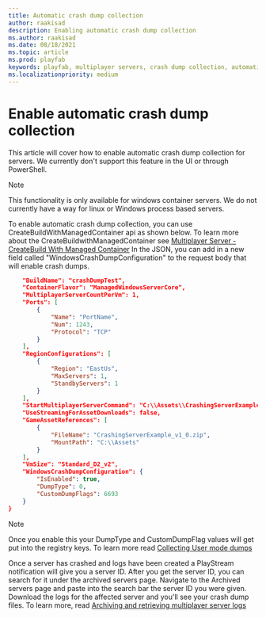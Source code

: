 ```yaml
---
title: Automatic crash dump collection
author: raakisad
description: Enabling automatic crash dump collection
ms.author: raakisad
ms.date: 08/18/2021
ms.topic: article
ms.prod: playfab
keywords: playfab, multiplayer servers, crash dump collection, automatic crash dump, archived servers, logs, debugging, game manager 
ms.localizationpriority: medium
---
```


# Enable automatic crash dump collection 
This article will cover how to enable automatic crash dump collection for servers. We currently don't support this feature in the UI or through PowerShell.

> [!Note]
> This functionality is only available for windows container servers. We do not currently have a way for linux or Windows process based servers.

To enable automatic crash dump collection, you can use CreateBuildWithManagedContainer api as shown below. To learn more about the CreateBuildwithManagedContainer see [Multiplayer Server - CreateBuild With Managed Container](https://docs.microsoft.com/rest/api/playfab/multiplayer/multiplayer-server/create-build-with-managed-container) In the JSON, you can add in a new field called "WindowsCrashDumpConfiguration" to the request body that will enable crash dumps. 


```Json
    "BuildName": "crashDumpTest",
    "ContainerFlavor": "ManagedWindowsServerCore",
    "MultiplayerServerCountPerVm": 1,
    "Ports": [
        {
            "Name": "PortName",
            "Num": 1243,
            "Protocol": "TCP"
        }
    ],
    "RegionConfigurations": [
        {
            "Region": "EastUs",
            "MaxServers": 1,
            "StandbyServers": 1
        }
    ],
    "StartMultiplayerServerCommand": "C:\\Assets\\CrashingServerExample.exe sizeMiB:10",
    "UseStreamingForAssetDownloads": false,
    "GameAssetReferences": [
        {
            "FileName": "CrashingServerExample_v1_0.zip",
            "MountPath": "C:\\Assets"
        }
    ],
    "VmSize": "Standard_D2_v2",
    "WindowsCrashDumpConfiguration": {
        "IsEnabled": true,
        "DumpType": 0,
        "CustomDumpFlags": 6693
    }
}
```
> [!Note]
> Once you enable this your DumpType and CustomDumpFlag values will get put into the registry keys. To learn more read [Collecting User mode dumps](https://docs.microsoft.com/windows/win32/wer/collecting-user-mode-dumps)


Once a server has crashed and logs have been created a PlayStream notification will give you a server ID. After you get the server ID, you can search for it under the archived servers page. Navigate to the Archived servers page and paste into the search bar the server ID you were given. Download the logs for the affected server and you'll see your crash dump files. To learn more, read [Archiving and retrieving multiplayer server logs](archiving-and-retrieving-multiplayer-server-logs.md)